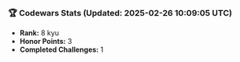 ### 🏆 Codewars Stats (Updated: 2025-02-26 10:09:05 UTC)

- **Rank:** 8 kyu
- **Honor Points:** 3
- **Completed Challenges:** 1
